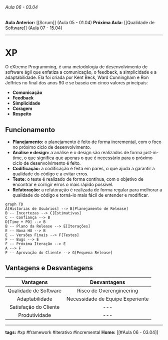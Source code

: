 ###### Aula 06 - 03.04
**Aula Anterior:** [[Scrum]] (Aula 05 - 01.04)
**Próxima Aula:** [[Qualidade de Software]] (Aula 07 - 15.04)

---
# XP
O eXtreme Programming, é uma metodologia de desenvolvimento de software ágil que enfatiza a comunicação, o feedback, a simplicidade e a adaptabilidade. Ela foi criada por Kent Beck, Ward Cunningham e Ron Jeffries no final dos anos 90 e se baseia em cinco valores principais:
- **Comunicação**
- **Feedback**
- **Simplicidade**
- **Coragem**
- **Respeito**

## Funcionamento
- **Planejamento:** o planejamento é feito de forma incremental, com o foco no próximo ciclo de desenvolvimento.
- **Análise e design:** a análise e o design são realizados de forma just-in-time, o que significa que apenas o que é necessário para o próximo ciclo de desenvolvimento é feito.
- **Codificação:** a codificação é feita em pares, o que ajuda a garantir a qualidade do código e a evitar erros.
- **Teste:** o teste é realizado de forma contínua, com o objetivo de encontrar e corrigir erros o mais rápido possível.
- **Refatoração:** a refatoração é realizada de forma regular para melhorar a qualidade do código e torná-lo mais fácil de entender e modificar.

```mermaid
graph TD
A[Histórias de Usuários] --> B[Planejamento de Release]
B -- Incertezas --> C[Estimativas]
C -- Confiança --> B
D[Time + PO] --> B
B -- Plano da Release --> E[Iterações]
E -- Nova HU --> B
E -- Versões Finais --> F[Testes]
F -- Bugs --> E
F -- Próxima Iteração --> E
A --> F
F -- Aprovação do Cliente --> G[Pequena Release]
```

## Vantagens e Desvantagens

|     **Vantagens**     |         **Desvantagens**         |
| :-------------------: | :------------------------------: |
| Qualidade de Software |     Risco de Overengineering     |
|    Adaptabilidade     | Necessidade de Equipe Experiente |
| Satisfação do Cliente |               ---                |
|     Produtividade     |               ---                |

---
**tags:** #xp #framework #iterativo #incremental
**Home:** [[#Aula 06 - 03.04]]